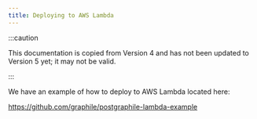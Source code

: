```yaml
---
title: Deploying to AWS Lambda
---
```


:::caution

This documentation is copied from Version 4 and has not been updated to Version
5 yet; it may not be valid.

:::

We have an example of how to deploy to AWS Lambda located here:

https://github.com/graphile/postgraphile-lambda-example
